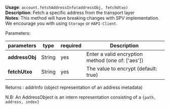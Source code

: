 **Usage**: `account.fetchAddressInfo(addressObj, fetchUtxo)`    
**Description**: Fetch a specific address from the transport layer    
**Notes**: This method will have breaking changes with SPV implementation. We encourage you with using `Storage` or `HAPI-Client`.   

Parameters:   

| parameters        | type   | required       | Description                                          |  
|-------------------|--------|----------------| -----------------------------------------------------|
| **addressObj**    | String | yes            | Enter a valid encryption method (one of: ['aes'])    |
| **fetchUtxo**     | String | yes            | The value to encrypt (default: true)                 |

Returns : addrInfo (object representation of an address metadata)

N.B: An AddressObject is an intern representation consisting of a `{path, address, index}`  

